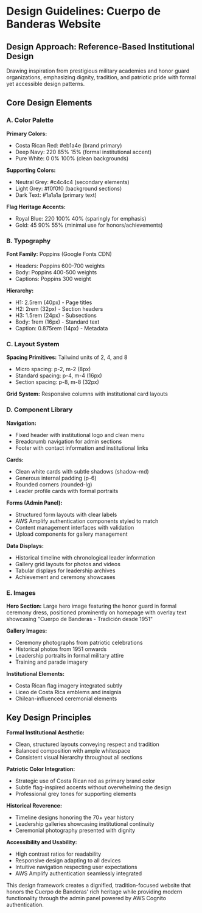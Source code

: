 # Design Guidelines: Cuerpo de Banderas Website

## Design Approach: Reference-Based Institutional Design
Drawing inspiration from prestigious military academies and honor guard organizations, emphasizing dignity, tradition, and patriotic pride with formal yet accessible design patterns.

## Core Design Elements

### A. Color Palette
**Primary Colors:**
- Costa Rican Red: #eb1a4e (brand primary)
- Deep Navy: 220 85% 15% (formal institutional accent)
- Pure White: 0 0% 100% (clean backgrounds)

**Supporting Colors:**
- Neutral Grey: #c4c4c4 (secondary elements)
- Light Grey: #f0f0f0 (background sections)
- Dark Text: #1a1a1a (primary text)

**Flag Heritage Accents:**
- Royal Blue: 220 100% 40% (sparingly for emphasis)
- Gold: 45 90% 55% (minimal use for honors/achievements)

### B. Typography
**Font Family:** Poppins (Google Fonts CDN)
- Headers: Poppins 600-700 weights
- Body: Poppins 400-500 weights
- Captions: Poppins 300 weight

**Hierarchy:**
- H1: 2.5rem (40px) - Page titles
- H2: 2rem (32px) - Section headers
- H3: 1.5rem (24px) - Subsections
- Body: 1rem (16px) - Standard text
- Caption: 0.875rem (14px) - Metadata

### C. Layout System
**Spacing Primitives:** Tailwind units of 2, 4, and 8
- Micro spacing: p-2, m-2 (8px)
- Standard spacing: p-4, m-4 (16px)
- Section spacing: p-8, m-8 (32px)

**Grid System:** Responsive columns with institutional card layouts

### D. Component Library

**Navigation:**
- Fixed header with institutional logo and clean menu
- Breadcrumb navigation for admin sections
- Footer with contact information and institutional links

**Cards:**
- Clean white cards with subtle shadows (shadow-md)
- Generous internal padding (p-6)
- Rounded corners (rounded-lg)
- Leader profile cards with formal portraits

**Forms (Admin Panel):**
- Structured form layouts with clear labels
- AWS Amplify authentication components styled to match
- Content management interfaces with validation
- Upload components for gallery management

**Data Displays:**
- Historical timeline with chronological leader information
- Gallery grid layouts for photos and videos
- Tabular displays for leadership archives
- Achievement and ceremony showcases

### E. Images

**Hero Section:**
Large hero image featuring the honor guard in formal ceremony dress, positioned prominently on homepage with overlay text showcasing "Cuerpo de Banderas - Tradición desde 1951"

**Gallery Images:**
- Ceremony photographs from patriotic celebrations
- Historical photos from 1951 onwards
- Leadership portraits in formal military attire
- Training and parade imagery

**Institutional Elements:**
- Costa Rican flag imagery integrated subtly
- Liceo de Costa Rica emblems and insignia
- Chilean-influenced ceremonial elements

## Key Design Principles

**Formal Institutional Aesthetic:**
- Clean, structured layouts conveying respect and tradition
- Balanced composition with ample whitespace
- Consistent visual hierarchy throughout all sections

**Patriotic Color Integration:**
- Strategic use of Costa Rican red as primary brand color
- Subtle flag-inspired accents without overwhelming the design
- Professional grey tones for supporting elements

**Historical Reverence:**
- Timeline designs honoring the 70+ year history
- Leadership galleries showcasing institutional continuity
- Ceremonial photography presented with dignity

**Accessibility and Usability:**
- High contrast ratios for readability
- Responsive design adapting to all devices
- Intuitive navigation respecting user expectations
- AWS Amplify authentication seamlessly integrated

This design framework creates a dignified, tradition-focused website that honors the Cuerpo de Banderas' rich heritage while providing modern functionality through the admin panel powered by AWS Cognito authentication.